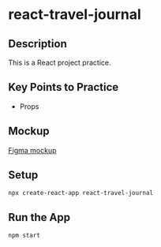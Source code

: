 # react-travel-journal
## Description
This is a React project practice.

## Key Points to Practice
- Props

## Mockup
[Figma mockup](https://www.figma.com/file/QG4cOExkdbIbhSfWJhs2gs/Travel-Journal?node-id=2%3A2)

## Setup
`npx create-react-app react-travel-journal`

## Run the App
`npm start`